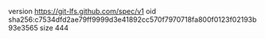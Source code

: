 version https://git-lfs.github.com/spec/v1
oid sha256:c7534dfd2ae79ff9999d3e41892cc570f7970718fa800f0123f02193b93e3565
size 444
